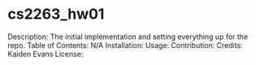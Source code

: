 # cs2263_hw01

 Description: The initial implementation and setting everything up for the repo.
 Table of Contents: N/A
 Installation:
 Usage:
 Contribution:
 Credits: Kaiden Evans
 License:
